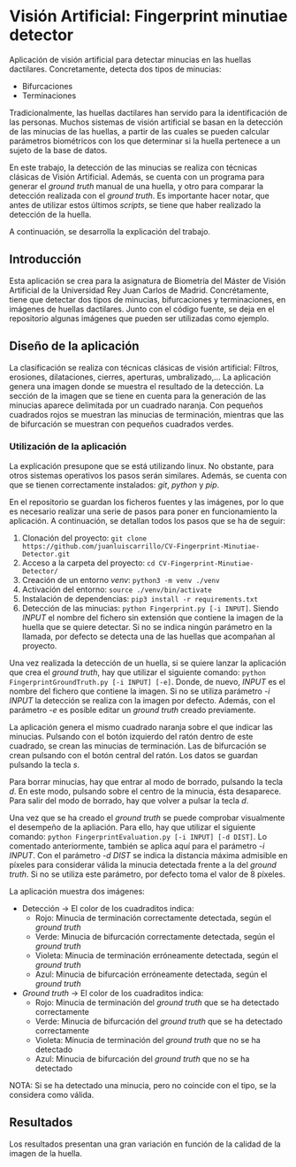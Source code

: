 # Visión Artificial: Fingerprint minutiae detector

Aplicación de visión artificial para detectar minucias en las huellas dactilares. Concretamente, detecta dos tipos de minucias:
- Bifurcaciones
- Terminaciones

Tradicionalmente, las huellas dactilares han servido para la identificación de las personas. Muchos sistemas de visión artificial se basan en la detección de las minucias de las huellas, a partir de las cuales se pueden calcular parámetros biométricos con los que determinar si la huella pertenece a un sujeto de la base de datos.

En este trabajo, la detección de las minucias se realiza con técnicas clásicas de Visión Artificial. Además, se cuenta con un programa para generar el *ground truth* manual de una huella, y otro para comparar la detección realizada con el *ground truth*. Es importante hacer notar, que antes de utilizar estos últimos *scripts*, se tiene que haber realizado la detección de la huella.

A continuación, se desarrolla la explicación del trabajo.

## Introducción

Esta aplicación se crea para la asignatura de Biometría del Máster de Visión Artificial de la Universidad Rey Juan Carlos de Madrid. Concrétamente, tiene que detectar dos tipos de minucias, bifurcaciones y terminaciones, en imágenes de huellas dactilares. Junto con el código fuente, se deja en el repositorio algunas imágenes que pueden ser utilizadas como ejemplo.


## Diseño de la aplicación

La clasificación se realiza con técnicas clásicas de visión artificial: Filtros, erosiones, dilataciones, cierres, aperturas, umbralizado,... La aplicación genera una imagen donde se muestra el resultado de la detección. La sección de la imagen que se tiene en cuenta para la generación de las minucias aparece delimitada por un cuadrado naranja. Con pequeños cuadrados rojos se muestran las minucias de terminación, mientras que las de bifurcación se muestran con pequeños cuadrados verdes.



### Utilización de la aplicación

La explicación presupone que se está utilizando linux. No obstante, para otros sistemas operativos los pasos serán similares. Además, se cuenta con que se tienen correctamente instalados: *git*, *python* y *pip*.

En el repositorio se guardan los ficheros fuentes y las imágenes, por lo que es necesario realizar una serie de pasos para poner en funcionamiento la aplicación. A continuación, se detallan todos los pasos que se ha de seguir:
1. Clonación del proyecto: `git clone https://github.com/juanluiscarrillo/CV-Fingerprint-Minutiae-Detector.git`
2. Acceso a la carpeta del proyecto: `cd CV-Fingerprint-Minutiae-Detector/`
3. Creación de un entorno *venv*: `python3 -m venv ./venv`
4. Activación del entorno: `source ./venv/bin/activate`
5. Instalación de dependencias: `pip3 install -r requirements.txt` 
6. Detección de las minucias: `python Fingerprint.py [-i INPUT]`. Siendo *INPUT* el nombre del fichero sin extensión que contiene la imagen de la huella que se quiere detectar. Si no se indica ningún parámetro en la llamada, por defecto se detecta una de las huellas que acompañan al proyecto.

Una vez realizada la detección de un huella, si se quiere lanzar la aplicación que crea el *ground truth*, hay que utilizar el siguiente comando: `python FingerprintGroundTruth.py [-i INPUT] [-e]`. Donde, de nuevo, *INPUT* es el nombre del fichero que contiene la imagen. Si no se utiliza parámetro *-i INPUT* la detección se realiza con la imagen por defecto. Además, con el parámetro *-e* es posible editar un *ground truth* creado previamente. 

La aplicación genera el mismo cuadrado naranja sobre el que indicar las minucias. Pulsando con el botón izquierdo del ratón dentro de este cuadrado, se crean las minucias de terminación. Las de bifurcación se crean pulsando con el botón central del ratón. Los datos se guardan pulsando la tecla *s*.

Para borrar minucias, hay que entrar al modo de borrado, pulsando la tecla *d*. En este modo, pulsando sobre el centro de la minucia, ésta desaparece. Para salir del modo de borrado, hay que volver a pulsar la tecla *d*.

Una vez que se ha creado el *ground truth* se puede comprobar visualmente el desempeño de la apliación. Para ello, hay que utilizar el siguiente comando: `python FingerprintEvaluation.py [-i INPUT] [-d DIST]`. Lo comentado anteriormente, también se aplica aquí para el parámetro *-i INPUT*. Con el parámetro *-d DIST* se indica la distancia máxima admisible en píxeles para considerar válida la minucia detectada frente a la del *ground truth*. Si no se utiliza este parámetro, por defecto toma el valor de 8 píxeles.

La aplicación muestra dos imágenes:
- Detección -> El color de los cuadraditos indica:
    - Rojo: Minucia de terminación correctamente detectada, según el *ground truth*
    - Verde: Minucia de bifurcación correctamente detectada, según el *ground truth*
    - Violeta: Minucia de terminación erróneamente detectada, según el *ground truth*
    - Azul: Minucia de bifurcación erróneamente detectada, según el *ground truth*
- *Ground truth* -> El color de los cuadraditos indica:
    - Rojo: Minucia de terminación del *ground truth* que se ha detectado correctamente
    - Verde: Minucia de bifurcación del *ground truth* que se ha detectado correctamente
    - Violeta: Minucia de terminación del *ground truth* que no se ha detectado
    - Azul: Minucia de bifurcación del *ground truth* que no se ha detectado

NOTA: Si se ha detectado una minucia, pero no coincide con el tipo, se la considera como válida.

## Resultados

Los resultados presentan una gran variación en función de la calidad de la imagen de la huella. 
